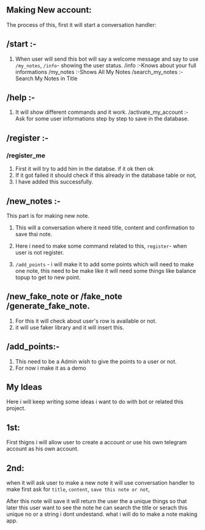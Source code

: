 ## Making New account:

The process of this, first it will start a conversation handler:


## /start :-

1. When user will send this bot will say a welcome message and say to use `/my_notes`, `/info`- showing the user status. 
/info :-Knows about your full informations 
/my_notes :-Shows All My Notes 
/search_my_notes :- Search My Notes in Title



## /help :-

1. It will show different commands and it work.
/activate_my_account :- Ask for some user informations step by step to save in the database.




## /register :-
### /register_me 

1. First it will try to add him in the databse. if it ok then ok
2. If it got failed it should check if this already in the database table or not,
3. I have added this successfully.




## /new_notes :-

This part is for making new note.
1. This will a conversation where it need title, content and confirmation to save thsi note.

2. Here i need to make some command related to this, `register`- when user is not register.

3. `/add_points` - i will make it to add some points which will need to make one note, this need to be make like it will need some things like balance topup to get to new point.



## /new_fake_note or /fake_note /generate_fake_note.

1. For this it will check about user's row is available or not.
2. it will use faker library and it will insert this.




## /add_points:-
1. This need to be a Admin wish to give the points to a user or not.
2. For now i make it as a demo




## My Ideas

Here i will keep writing some ideas i want to do with bot or related this project.



## 1st:

First thigns i will allow user to create a account or use his own telegram account as his own account.



## 2nd:

when it will ask user to make a new note it will use conversation handler to make first ask for `title`, `content`, `save this note or not`, 

After this note will save it will return the user the a unique things so that later this user want to see the note he can search the title or serach this unique no or a string i dont undestand. what i will do to make a note making app.